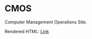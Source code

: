 # CMOS
Computer Management Operations Site.

Rendered HTML: [Link](https://htmlpreview.github.io/?https://github.com/galantelorenzo97/CMOS/blob/master/index.html)